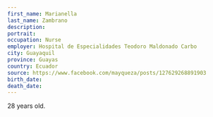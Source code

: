 ```yaml
---
first_name: Marianella
last_name: Zambrano
description: 
portrait: 
occupation: Nurse
employer: Hospital de Especialidades Teodoro Maldonado Carbo
city: Guayaquil
province: Guayas
country: Ecuador
source: https://www.facebook.com/mayqueza/posts/127629268891903
birth_date: 
death_date: 
---
```


28 years old.